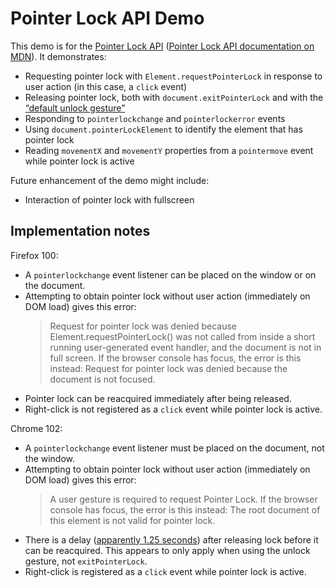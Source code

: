 # Pointer Lock API Demo

This demo is for the [Pointer Lock API](https://w3c.github.io/pointerlock/
"W3C Pointer Lock specification") ([Pointer Lock API documentation on MDN](
https://developer.mozilla.org/en-US/docs/Web/API/Pointer_Lock_API)). It
demonstrates:

- Requesting pointer lock with `Element.requestPointerLock` in response to user
  action (in this case, a `click` event)
- Releasing pointer lock, both with `document.exitPointerLock` and with the
  [“default unlock gesture”](
  https://w3c.github.io/pointerlock/#dfn-default-unlock-gesture
  "Definition of &quot;default unlock gesture&quot; in the Pointer Lock specification")
- Responding to `pointerlockchange` and `pointerlockerror` events
- Using `document.pointerLockElement` to identify the element that has pointer
  lock
- Reading `movementX` and `movementY` properties from a `pointermove` event
  while pointer lock is active

Future enhancement of the demo might include:

- Interaction of pointer lock with fullscreen

## Implementation notes

Firefox 100:

- A `pointerlockchange` event listener can be placed on the window or on the
  document.
- Attempting to obtain pointer lock without user action (immediately on DOM
  load) gives this error:
  > Request for pointer lock was denied because Element.requestPointerLock()
  > was not called from inside a short running user-generated event handler,
  > and the document is not in full screen.
  If the browser console has focus, the error is this instead:
  > Request for pointer lock was denied because the document is not focused.
- Pointer lock can be reacquired immediately after being released.
- Right-click is not registered as a `click` event while pointer lock is
  active.

Chrome 102:

- A `pointerlockchange` event listener must be placed on the document, not the
  window.
- Attempting to obtain pointer lock without user action (immediately on DOM
  load) gives this error:
  > A user gesture is required to request Pointer Lock.
  If the browser console has focus, the error is this instead:
  > The root document of this element is not valid for pointer lock.
- There is a delay ([apparently 1.25 seconds](
  https://bugs.chromium.org/p/chromium/issues/detail?id=1127223
  "Chromium issue 1127223: “requestPointerLock immediately after
  exitPointerLock fails”")) after releasing lock before it can be reacquired.
  This appears to only apply when using the unlock gesture, not
  `exitPointerLock`.
- Right-click is registered as a `click` event while pointer lock is active.
